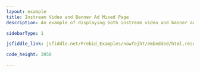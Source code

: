 ```yaml
---
layout: example
title: Instream Video and Banner Ad Mixed Page
description: An example of displaying both instream video and banner ads using Prebid.js

sidebarType: 1

jsfiddle_link: jsfiddle.net/Prebid_Examples/nowfejh7/embedded/html,result/

code_height: 3050

---
```

